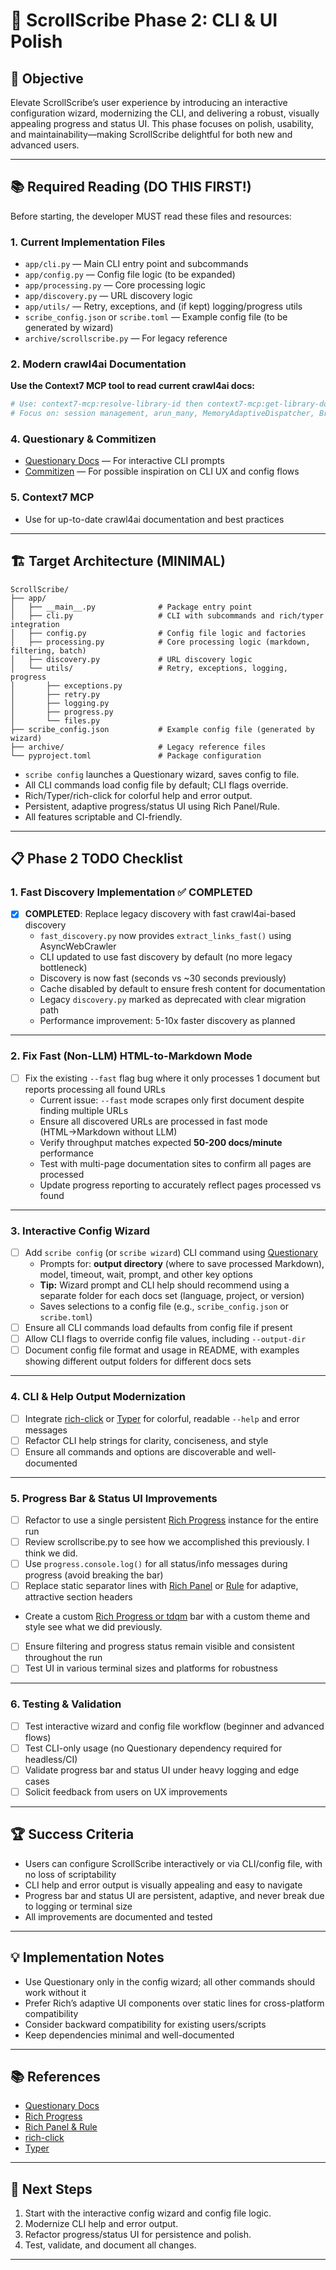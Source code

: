 # 🚀 ScrollScribe Phase 2: CLI & UI Polish

## 🎯 Objective

Elevate ScrollScribe’s user experience by introducing an interactive configuration wizard, modernizing the CLI, and delivering a robust, visually appealing progress and status UI. This phase focuses on polish, usability, and maintainability—making ScrollScribe delightful for both new and advanced users.

---

## 📚 Required Reading (DO THIS FIRST!)

Before starting, the developer MUST read these files and resources:

### 1. Current Implementation Files

- `app/cli.py` — Main CLI entry point and subcommands
- `app/config.py` — Config file logic (to be expanded)
- `app/processing.py` — Core processing logic
- `app/discovery.py` — URL discovery logic
- `app/utils/` — Retry, exceptions, and (if kept) logging/progress utils
- `scribe_config.json` or `scribe.toml` — Example config file (to be generated by wizard)
- `archive/scrollscribe.py` — For legacy reference

### 2. Modern crawl4ai Documentation

**Use the Context7 MCP tool to read current crawl4ai docs:**

```bash
# Use: context7-mcp:resolve-library-id then context7-mcp:get-library-docs
# Focus on: session management, arun_many, MemoryAdaptiveDispatcher, BrowserConfig, config patterns
```

### 4. Questionary & Commitizen

- [Questionary Docs](https://github.com/tmbo/questionary) — For interactive CLI prompts
- [Commitizen](https://commitizen-tools.github.io/commitizen/) — For possible inspiration on CLI UX and config flows

### 5. Context7 MCP

- Use for up-to-date crawl4ai documentation and best practices

---

## 🏗️ Target Architecture (MINIMAL)

```
ScrollScribe/
├── app/
│   ├── __main__.py              # Package entry point
│   ├── cli.py                   # CLI with subcommands and rich/typer integration
│   ├── config.py                # Config file logic and factories
│   ├── processing.py            # Core processing logic (markdown, filtering, batch)
│   ├── discovery.py             # URL discovery logic
│   └── utils/                   # Retry, exceptions, logging, progress
│       ├── exceptions.py
│       ├── retry.py
│       ├── logging.py
│       ├── progress.py
│       └── files.py
├── scribe_config.json           # Example config file (generated by wizard)
├── archive/                     # Legacy reference files
└── pyproject.toml               # Package configuration
```

- `scribe config` launches a Questionary wizard, saves config to file.
- All CLI commands load config file by default; CLI flags override.
- Rich/Typer/rich-click for colorful help and error output.
- Persistent, adaptive progress/status UI using Rich Panel/Rule.
- All features scriptable and CI-friendly.

---

## 📋 Phase 2 TODO Checklist

### 1. Fast Discovery Implementation ✅ COMPLETED

- [x] **COMPLETED**: Replace legacy discovery with fast crawl4ai-based discovery
    - `fast_discovery.py` now provides `extract_links_fast()` using AsyncWebCrawler
    - CLI updated to use fast discovery by default (no more legacy bottleneck)
    - Discovery is now fast (seconds vs ~30 seconds previously)
    - Cache disabled by default to ensure fresh content for documentation
    - Legacy `discovery.py` marked as deprecated with clear migration path
    - Performance improvement: 5-10x faster discovery as planned

---

### 2. Fix Fast (Non-LLM) HTML-to-Markdown Mode

- [ ] Fix the existing `--fast` flag bug where it only processes 1 document but reports processing all found URLs
    - Current issue: `--fast` mode scrapes only first document despite finding multiple URLs
    - Ensure all discovered URLs are processed in fast mode (HTML→Markdown without LLM)
    - Verify throughput matches expected **50-200 docs/minute** performance
    - Test with multi-page documentation sites to confirm all pages are processed
    - Update progress reporting to accurately reflect pages processed vs found

---

### 3. Interactive Config Wizard

- [ ] Add `scribe config` (or `scribe wizard`) CLI command using [Questionary](https://github.com/tmbo/questionary)
    - Prompts for: **output directory** (where to save processed Markdown), model, timeout, wait, prompt, and other key options
    - **Tip:** Wizard prompt and CLI help should recommend using a separate folder for each docs set (language, project, or version)
    - Saves selections to a config file (e.g., `scribe_config.json` or `scribe.toml`)
- [ ] Ensure all CLI commands load defaults from config file if present
- [ ] Allow CLI flags to override config file values, including `--output-dir`
- [ ] Document config file format and usage in README, with examples showing different output folders for different docs sets

---

### 4. CLI & Help Output Modernization

- [ ] Integrate [rich-click](https://github.com/ewels/rich-click) or [Typer](https://typer.tiangolo.com/) for colorful, readable `--help` and error messages
- [ ] Refactor CLI help strings for clarity, conciseness, and style
- [ ] Ensure all commands and options are discoverable and well-documented

---

### 5. Progress Bar & Status UI Improvements

- [ ] Refactor to use a single persistent [Rich Progress](https://rich.readthedocs.io/en/stable/progress.html) instance for the entire run
- [ ] Review scrollscribe.py to see how we accomplished this previously. I think we did.
- [ ] Use `progress.console.log()` for all status/info messages during progress (avoid breaking the bar)
- [ ] Replace static separator lines with [Rich Panel](https://rich.readthedocs.io/en/stable/panel.html) or [Rule](https://rich.readthedocs.io/en/stable/rule.html) for adaptive, attractive section headers
- Create a custom [Rich Progress or tdqm](https://rich.readthedocs.io/en/stable/progress.html) bar with a custom theme and style see what we did previously.
- [ ] Ensure filtering and progress status remain visible and consistent throughout the run
- [ ] Test UI in various terminal sizes and platforms for robustness

---

### 6. Testing & Validation

- [ ] Test interactive wizard and config file workflow (beginner and advanced flows)
- [ ] Test CLI-only usage (no Questionary dependency required for headless/CI)
- [ ] Validate progress bar and status UI under heavy logging and edge cases
- [ ] Solicit feedback from users on UX improvements

---

## 🏆 Success Criteria

- Users can configure ScrollScribe interactively or via CLI/config file, with no loss of scriptability
- CLI help and error output is visually appealing and easy to navigate
- Progress bar and status UI are persistent, adaptive, and never break due to logging or terminal size
- All improvements are documented and tested

---

## 💡 Implementation Notes

- Use Questionary only in the config wizard; all other commands should work without it
- Prefer Rich’s adaptive UI components over static lines for cross-platform compatibility
- Consider backward compatibility for existing users/scripts
- Keep dependencies minimal and well-documented

---

## 📚 References

- [Questionary Docs](https://github.com/tmbo/questionary)
- [Rich Progress](https://rich.readthedocs.io/en/stable/progress.html)
- [Rich Panel & Rule](https://rich.readthedocs.io/en/stable/panel.html)
- [rich-click](https://github.com/ewels/rich-click)
- [Typer](https://typer.tiangolo.com/)

---

## 🏁 Next Steps

1. Start with the interactive config wizard and config file logic.
2. Modernize CLI help and error output.
3. Refactor progress/status UI for persistence and polish.
4. Test, validate, and document all changes.

---
